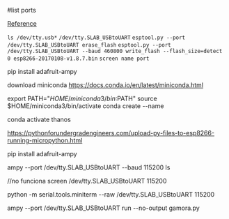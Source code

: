 #list ports

[Reference](http://docs.micropython.org/en/latest/esp8266/tutorial/intro.html#deploying-the-firmware)

`ls /dev/tty.usb*`
`/dev/tty.SLAB_USBtoUART`
`esptool.py --port /dev/tty.SLAB_USBtoUART erase_flash`
`esptool.py --port /dev/tty.SLAB_USBtoUART --baud 460800 write_flash --flash_size=detect 0 esp8266-20170108-v1.8.7.bin`
`screen name port`

pip install adafruit-ampy

download miniconda
https://docs.conda.io/en/latest/miniconda.html

export PATH="$HOME/miniconda3/bin:$PATH"
source $HOME/miniconda3/bin/activate
conda create --name

conda activate thanos

https://pythonforundergradengineers.com/upload-py-files-to-esp8266-running-micropython.html

pip install adafruit-ampy

ampy --port /dev/tty.SLAB_USBtoUART --baud 115200 ls

//no funciona screen /dev/tty.SLAB_USBtoUART 115200 

python -m serial.tools.miniterm --raw /dev/tty.SLAB_USBtoUART 115200

ampy --port /dev/tty.SLAB_USBtoUART run --no-output gamora.py

